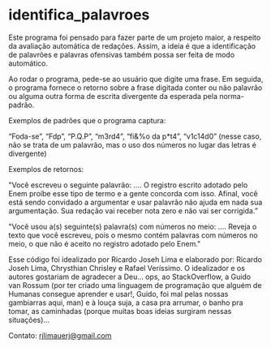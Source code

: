 # identifica_palavroes
Este programa foi pensado para fazer parte de um projeto maior, a respeito da avaliação automática de redações. Assim, a ideia é que a identificação de palavrões e palavras ofensivas também possa ser feita de modo automático.


Ao rodar o programa, pede-se ao usuário que digite uma frase. Em seguida, o programa fornece o retorno sobre a frase digitada conter ou não palavrão ou alguma outra forma de escrita divergente da esperada pela norma-padrão.


Exemplos de padrões que o programa captura:

“Foda-se”, “Fdp”, “P.Q.P”, “m3rd4”, “fi&%o da p*t4”, “v1c14d0” (nesse caso, não se trata de um palavrão, mas o uso dos números no lugar das letras é divergente)


Exemplos de retornos:

"Você escreveu o seguinte palavrão: ….
O registro escrito adotado pelo Enem proíbe esse tipo de termo e a gente concorda com isso. Afinal, você está sendo convidado a argumentar e usar palavrão não ajuda em nada sua argumentação. Sua redação vai receber nota zero e não vai ser corrigida.”

"Você usou a(s) seguinte(s) palavra(s) com números no meio: ….
Reveja o texto que você escreveu, pois o mesmo contém palavras com números no meio, o que não é aceito no registro adotado pelo Enem."

Esse código foi idealizado por Ricardo Joseh Lima e elaborado por: Ricardo Joseh Lima, Chrysthian Chrisley e Rafael Veríssimo. O idealizador e os autores gostariam de agradecer a Deu... ops, ao StackOverflow, a Guido van Rossum (por ter criado uma linguagem de programação que alguém de Humanas consegue aprender e usar!, Guido, foi mal pelas nossas gambiarras aqui, man) e à louça suja, a casa pra arrumar, o banho pra tomar, as caminhadas (porque muitas boas ideias surgiram nessas situações)...

Contato: rjlimauerj@gmail.com
